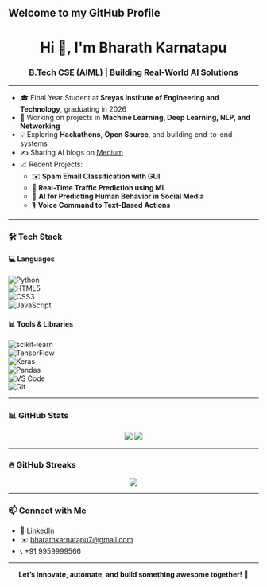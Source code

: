 ## Welcome to my GitHub Profile

<h1 align="center">Hi 👋, I'm Bharath Karnatapu</h1>
<h3 align="center">B.Tech CSE (AIML) | Building Real-World AI Solutions</h3>






---

- 🎓 Final Year Student at **Sreyas Institute of Engineering and Technology**, graduating in 2026  
- 🔭 Working on projects in **Machine Learning, Deep Learning, NLP, and Networking**
- 💡 Exploring **Hackathons**, **Open Source**, and building end-to-end systems  
- ✍️ Sharing AI blogs on [Medium](https://medium.com/@bharathkarnatapu7) 
- 📈 Recent Projects:
  - ✉️ **Spam Email Classification with GUI**
  - 🚦 **Real-Time Traffic Prediction using ML**
  - 🧠 **AI for Predicting Human Behavior in Social Media**
  - 🎙️ **Voice Command to Text-Based Actions**

---

### 🛠️ Tech Stack

#### 💻 Languages  
![Python](https://img.shields.io/badge/Python-3670A0?style=for-the-badge&logo=python&logoColor=white)  
![HTML5](https://img.shields.io/badge/HTML5-E34F26?style=for-the-badge&logo=html5&logoColor=white)  
![CSS3](https://img.shields.io/badge/CSS3-1572B6?style=for-the-badge&logo=css3&logoColor=white)  
![JavaScript](https://img.shields.io/badge/JavaScript-F7DF1E?style=for-the-badge&logo=javascript&logoColor=black)

#### 📊 Tools & Libraries  
![scikit-learn](https://img.shields.io/badge/Scikit--Learn-F7931E?style=for-the-badge&logo=scikit-learn&logoColor=white)  
![TensorFlow](https://img.shields.io/badge/TensorFlow-FF6F00?style=for-the-badge&logo=tensorflow&logoColor=white)  
![Keras](https://img.shields.io/badge/Keras-D00000?style=for-the-badge&logo=keras&logoColor=white)  
![Pandas](https://img.shields.io/badge/Pandas-2C2D72?style=for-the-badge&logo=pandas&logoColor=white)  
![VS Code](https://img.shields.io/badge/VS%20Code-0078d7?style=for-the-badge&logo=visual-studio-code&logoColor=white)  
![Git](https://img.shields.io/badge/Git-F05032?style=for-the-badge&logo=git&logoColor=white)


---

### 📊 GitHub Stats

<p align="center">
  <img src="https://github-readme-stats.vercel.app/api?username=KSS-Bharath&show_icons=true&theme=radical" />
  <img src="https://github-readme-stats.vercel.app/api/top-langs/?username=KSS-Bharath&layout=compact&theme=radical" />
</p>

---

### 🔥 GitHub Streaks

<p align="center">
  <img src="https://github-readme-streak-stats.herokuapp.com/?user=KSS-Bharath&theme=radical" />
</p>

---

### 📫 Connect with Me

- 💼 [LinkedIn](https://www.linkedin.com/in/bharath-karnatapu/)
- ✉️ bharathkarnatapu7@gmail.com
- 📞 +91 9959999566

---

<p align="center">
  <b>Let’s innovate, automate, and build something awesome together! 🚀</b>
</p>
